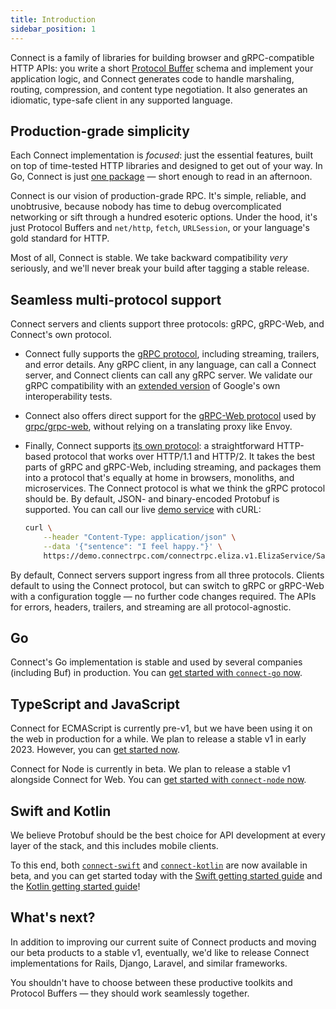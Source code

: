 ```yaml
---
title: Introduction
sidebar_position: 1
---
```


Connect is a family of libraries for building browser and gRPC-compatible HTTP
APIs: you write a short [Protocol Buffer][protobuf] schema and implement your
application logic, and Connect generates code to handle marshaling, routing,
compression, and content type negotiation. It also generates an idiomatic,
type-safe client in any supported language.

## Production-grade simplicity

Each Connect implementation is _focused_: just the essential features,
built on top of time-tested HTTP libraries and designed to get out of your way.
In Go, Connect is just [one package][connect-go] &mdash; short enough to read
in an afternoon.

Connect is our vision of production-grade RPC. It's simple, reliable, and
unobtrusive, because nobody has time to debug overcomplicated networking or
sift through a hundred esoteric options. Under the hood, it's just Protocol
Buffers and `net/http`, `fetch`, `URLSession`, or your language's gold standard
for HTTP.

Most of all, Connect is stable. We take backward compatibility _very_
seriously, and we'll never break your build after tagging a stable release.

## Seamless multi-protocol support

Connect servers and clients support three protocols: gRPC, gRPC-Web, and
Connect's own protocol.

- Connect fully supports the [gRPC protocol][grpc-protocol], including
  streaming, trailers, and error details. Any gRPC client, in any language, can
  call a Connect server, and Connect clients can call any gRPC server. We
  validate our gRPC compatibility with an [extended version][connect-conformance]
  of Google's own interoperability tests.
- Connect also offers direct support for the [gRPC-Web
  protocol][grpcweb-protocol] used by [grpc/grpc-web][grpcweb], without relying
  on a translating proxy like Envoy.
- Finally, Connect supports [its own protocol][connect-protocol]: a
  straightforward HTTP-based protocol that works over HTTP/1.1 and HTTP/2. It
  takes the best parts of gRPC and gRPC-Web, including streaming,
  and packages them into a protocol that's equally at home in browsers, monoliths, and
  microservices. The Connect protocol is what we think the gRPC protocol should
  be. By default, JSON- and binary-encoded Protobuf is supported. You can
  call our live [demo service][demo] with cURL:

  ```bash
  curl \
      --header "Content-Type: application/json" \
      --data '{"sentence": "I feel happy."}' \
      https://demo.connectrpc.com/connectrpc.eliza.v1.ElizaService/Say
  ```

By default, Connect servers support ingress from all three protocols. Clients
default to using the Connect protocol, but can switch to gRPC or gRPC-Web with
a configuration toggle &mdash; no further code changes required. The APIs for
errors, headers, trailers, and streaming are all protocol-agnostic.

## Go

Connect's Go implementation is stable and used by several companies (including
Buf) in production. You can [get started with `connect-go`
now][go-getting-started].

## TypeScript and JavaScript

Connect for ECMAScript is currently pre-v1, but we have been using it on the web
in production for a while. We plan to release a stable v1 in early 2023. However,
you can [get started now][web-getting-started].

Connect for Node is currently in beta. We plan to release a stable v1
alongside Connect for Web.  You can [get started with `connect-node` now][node-getting-started].

## Swift and Kotlin

We believe Protobuf should be the best choice for API development
at every layer of the stack, and this includes mobile clients.

To this end, both [`connect-swift`][connect-swift] and [`connect-kotlin`][connect-kotlin] are now available in beta,
and you can get started today with the [Swift getting started guide][swift-getting-started] and
the [Kotlin getting started guide][kotlin-getting-started]!

## What's next?

In addition to improving our current suite of Connect products and moving
our beta products to a stable v1, eventually, we'd like to release Connect
implementations for Rails, Django, Laravel, and similar frameworks.

You shouldn't have to choose between these productive toolkits and
Protocol Buffers &mdash; they should work seamlessly together.

[connect-conformance]: https://github.com/connectrpc/conformance
[connect-go]: https://github.com/connectrpc/connect-go
[connect-kotlin]: https://github.com/connectrpc/connect-kotlin
[connect-swift]: https://github.com/connectrpc/connect-swift
[swift-launch-blog-post]: https://buf.build/blog/announcing-connect-swift
[connect-protocol]: /docs/protocol
[demo]: https://github.com/bufbuild/examples-go
[go-getting-started]: /docs/go/getting-started
[kotlin-getting-started]: /docs/kotlin/getting-started
[swift-getting-started]: /docs/swift/getting-started
[web-getting-started]: /docs/web/getting-started
[node-getting-started]: /docs/node/getting-started
[grpcweb]: https://github.com/grpc/grpc-web
[grpcweb-protocol]: https://github.com/grpc/grpc/blob/master/doc/PROTOCOL-WEB.md
[grpc-protocol]: https://github.com/grpc/grpc/blob/master/doc/PROTOCOL-HTTP2.md
[launch-blog-post]: https://buf.build/blog/connect-a-better-grpc
[web-launch-blog-post]: https://buf.build/blog/connect-web-protobuf-grpc-in-the-browser
[node-launch-blog-post]: https://buf.build/blog/connect-node-preview
[protobuf]: https://developers.google.com/protocol-buffers
